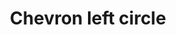 ---
title: Chevron left circle
tags: ["chevron", "left", "circle", "direction", "pointer"]
icon: chevron-left-circle
svg: '<svg xmlns="http://www.w3.org/2000/svg" width="24" height="24" fill="none" viewBox="0 0 24 24" stroke-width="1.5" stroke-linecap="round" stroke-linejoin="round" stroke="currentColor"><path d="M13.25 15.5 9.75 12l3.5-3.5"/><path d="M21 12a9 9 0 1 1-18 0 9 9 0 0 1 18 0"/></svg>'
---